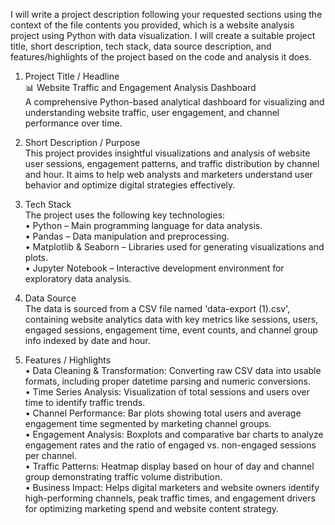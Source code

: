 
I will write a project description following your requested sections using the context of the file contents you provided, which is a website analysis project using Python with data visualization. I will create a suitable project title, short description, tech stack, data source description, and features/highlights of the project based on the code and analysis it does.



1. Project Title / Headline  
📊 Website Traffic and Engagement Analysis Dashboard  
A comprehensive Python-based analytical dashboard for visualizing and understanding website traffic, user engagement, and channel performance over time.

2. Short Description / Purpose  
This project provides insightful visualizations and analysis of website user sessions, engagement patterns, and traffic distribution by channel and hour. It aims to help web analysts and marketers understand user behavior and optimize digital strategies effectively.

3. Tech Stack  
The project uses the following key technologies:  
• Python – Main programming language for data analysis.  
• Pandas – Data manipulation and preprocessing.  
• Matplotlib & Seaborn – Libraries used for generating visualizations and plots.  
• Jupyter Notebook – Interactive development environment for exploratory data analysis.

4. Data Source  
The data is sourced from a CSV file named 'data-export (1).csv', containing website analytics data with key metrics like sessions, users, engaged sessions, engagement time, event counts, and channel group info indexed by date and hour.

5. Features / Highlights  
• Data Cleaning & Transformation: Converting raw CSV data into usable formats, including proper datetime parsing and numeric conversions.  
• Time Series Analysis: Visualization of total sessions and users over time to identify traffic trends.  
• Channel Performance: Bar plots showing total users and average engagement time segmented by marketing channel groups.  
• Engagement Analysis: Boxplots and comparative bar charts to analyze engagement rates and the ratio of engaged vs. non-engaged sessions per channel.  
• Traffic Patterns: Heatmap display based on hour of day and channel group demonstrating traffic volume distribution.  
• Business Impact: Helps digital marketers and website owners identify high-performing channels, peak traffic times, and engagement drivers for optimizing marketing spend and website content strategy.
